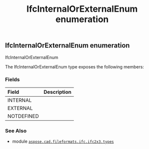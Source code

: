 ﻿---
title: IfcInternalOrExternalEnum enumeration
second_title: Aspose.CAD for Python via .NET API References
description: 
type: docs
weight: 2420
url: /python-net/aspose.cad.fileformats.ifc.ifc2x3.types/ifcinternalorexternalenum/
is_root: false
---

## IfcInternalOrExternalEnum enumeration

IfcInternalOrExternalEnum



The IfcInternalOrExternalEnum type exposes the following members:

### Fields
| Field | Description |
| :- | :- |
| INTERNAL |  |
| EXTERNAL |  |
| NOTDEFINED |  |



### See Also
* module [`aspose.cad.fileformats.ifc.ifc2x3.types`](..)
